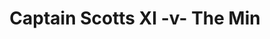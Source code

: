 ---
year: "1997"
serialNumber: "0211" 
game: "Captain Scotts XI"
title: "Captain Scotts XI -v- The Min"
gameLocation: ""
gameDate: ""
result: ""
resultType: ""
type: "game"
---